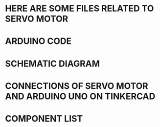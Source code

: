 # HERE ARE SOME FILES RELATED TO SERVO MOTOR   
# ARDUINO CODE
# SCHEMATIC DIAGRAM
# CONNECTIONS OF SERVO MOTOR AND ARDUINO UNO ON TINKERCAD 
# COMPONENT LIST
